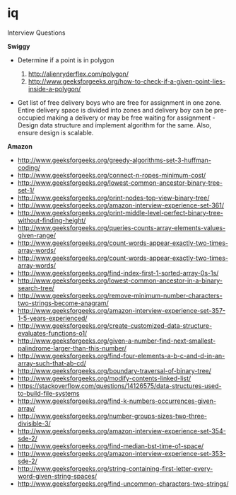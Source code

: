 # iq
Interview Questions

**Swiggy**
* Determine if a point is in polygon
	1. http://alienryderflex.com/polygon/
	2. http://www.geeksforgeeks.org/how-to-check-if-a-given-point-lies-inside-a-polygon/
  
* Get list of free delivery boys who are free for assignment in one zone. Entire delivery space is divided into zones and delivery boy can be pre-occupied making a delivery or may be free waiting for assignment - Design data structure and implement algorithm for the same. Also, ensure design is scalable.

**Amazon**
* http://www.geeksforgeeks.org/greedy-algorithms-set-3-huffman-coding/
* http://www.geeksforgeeks.org/connect-n-ropes-minimum-cost/
* http://www.geeksforgeeks.org/lowest-common-ancestor-binary-tree-set-1/
* http://www.geeksforgeeks.org/print-nodes-top-view-binary-tree/
* http://www.geeksforgeeks.org/amazon-interview-experience-set-361/
* http://www.geeksforgeeks.org/print-middle-level-perfect-binary-tree-without-finding-height/
* http://www.geeksforgeeks.org/queries-counts-array-elements-values-given-range/
* http://www.geeksforgeeks.org/count-words-appear-exactly-two-times-array-words/
* http://www.geeksforgeeks.org/count-words-appear-exactly-two-times-array-words/
* http://www.geeksforgeeks.org/find-index-first-1-sorted-array-0s-1s/
* http://www.geeksforgeeks.org/lowest-common-ancestor-in-a-binary-search-tree/
* http://www.geeksforgeeks.org/remove-minimum-number-characters-two-strings-become-anagram/
* http://www.geeksforgeeks.org/amazon-interview-experience-set-357-1-5-years-experienced/
* http://www.geeksforgeeks.org/create-customized-data-structure-evaluates-functions-o1/
* http://www.geeksforgeeks.org/given-a-number-find-next-smallest-palindrome-larger-than-this-number/
* http://www.geeksforgeeks.org/find-four-elements-a-b-c-and-d-in-an-array-such-that-ab-cd/
* http://www.geeksforgeeks.org/boundary-traversal-of-binary-tree/
* http://www.geeksforgeeks.org/modify-contents-linked-list/
* https://stackoverflow.com/questions/14126575/data-structures-used-to-build-file-systems
* http://www.geeksforgeeks.org/find-k-numbers-occurrences-given-array/
* http://www.geeksforgeeks.org/number-groups-sizes-two-three-divisible-3/
* http://www.geeksforgeeks.org/amazon-interview-experience-set-354-sde-2/
* http://www.geeksforgeeks.org/find-median-bst-time-o1-space/
* http://www.geeksforgeeks.org/amazon-interview-experience-set-353-sde-2/
* http://www.geeksforgeeks.org/string-containing-first-letter-every-word-given-string-spaces/
* http://www.geeksforgeeks.org/find-uncommon-characters-two-strings/
